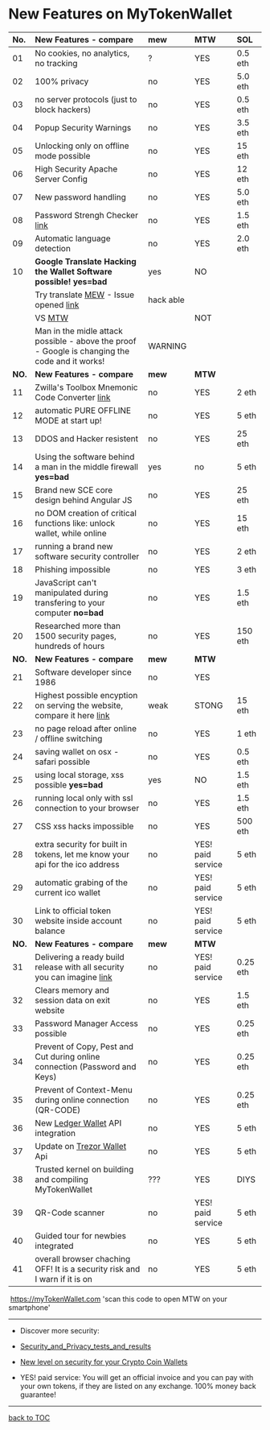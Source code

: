 # New Features on MyTokenWallet


| No.     | New Features - compare                                                                            | **mew**   | **MTW**           | SOL      |
|:--------|:--------------------------------------------------------------------------------------------------|:----------|:------------------|:---------|
| 01      | No cookies, no analytics, no tracking                                                             | ?         | YES               | 0.5 eth  |
| 02      | 100% privacy                                                                                      | no        | YES               | 5.0 eth  |
| 03      | no server protocols (just to block hackers)                                                       | no        | YES               | 0.5 eth  |
| 04      | Popup Security Warnings                                                                           | no        | YES               | 3.5 eth  |
| 05      | Unlocking only on offline mode possible                                                           | no        | YES               | 15 eth   |
| 06      | High Security Apache Server Config                                                                | no        | YES               | 12 eth   |
| 07      | New password handling                                                                             | no        | YES               | 5.0 eth  |
| 08      | Password Strengh Checker  [link](https://mytokenwallet.com/pwStrength-meter.html)                 | no        | YES               | 1.5 eth  |
| 09      | Automatic language detection                                                                      | no        | YES               | 2.0 eth  |
| 10      | **Google Translate Hacking the Wallet Software possible!**    **yes=bad**                         | yes       | NO                |          |
|         | Try translate [MEW](https://goo.gl/TJRXRf)  - Issue opened [link](https://goo.gl/MahDV5)          | hack able |                   |          |
|         | VS [MTW](https://goo.gl/crWsPT)                                                                   |           | NOT               |          |
|         | Man in the midle attack possible - above the proof - Google is changing the code and it works!    | WARNING   |                   |          |
| **NO.** | **New Features - compare**                                                                        | **mew**   | **MTW**           |          |
| 11      | Zwilla's Toolbox Mnemonic Code Converter  [link](https://mytokenwallet.com/bip39.html)            | no        | YES               | 2 eth    |
| 12      | automatic PURE OFFLINE MODE at start up!                                                          | no        | YES               | 5 eth    |
| 13      | DDOS and Hacker resistent                                                                         | no        | YES               | 25 eth   |
| 14      | Using the software behind a man in the middle firewall **yes=bad**                                | yes       | no                | 5 eth    |
| 15      | Brand new SCE core design behind Angular JS                                                       | no        | YES               | 25 eth   |
| 16      | no DOM creation of critical functions like: unlock wallet, while online                           | no        | YES               | 15 eth   |
| 17      | running a brand new software security controller                                                  | no        | YES               | 2 eth    |
| 18      | Phishing impossible                                                                               | no        | YES               | 3 eth    |
| 19      | JavaScript can't manipulated during transfering to your computer **no=bad**                       | no        | YES               | 1.5 eth  |
| 20      | Researched more than 1500 security pages, hundreds of hours                                       | no        | YES               | 150 eth  |
| **NO.** | **New Features - compare**                                                                        | **mew**   | **MTW**           |          |
| 21      | Software developer since 1986                                                                     | no        | YES               |          |
| 22      | Highest possible encyption on serving the website, compare it here [link](https://goo.gl/AXTwiK)  | weak      | STONG             | 15 eth   |
| 23      | no page reload after online / offline switching                                                   | no        | YES               | 1 eth    |
| 24      | saving wallet on osx - safari possible                                                            | no        | YES               | 0.5 eth  |
| 25      | using local storage, xss possible    **yes=bad**                                                  | yes       | NO                | 1.5 eth  |
| 26      | running local only with ssl connection to your browser                                            | no        | YES               | 1.5 eth  |
| 27      | CSS xss hacks impossible                                                                          | no        | YES               | 500 eth  |
| 28      | extra security for built in tokens, let me know your api for the ico address                      | no        | YES! paid service | 5 eth    |
| 29      | automatic grabing of the current ico wallet                                                       | no        | YES! paid service | 5 eth    |
| 30      | Link to official token website inside account balance                                             | no        | YES! paid service | 5 eth    |
| **NO.** | **New Features - compare**                                                                        | **mew**   | **MTW**           |          |
| 31      | Delivering a ready build release with all security you can imagine  [link](https://goo.gl/pQdSmC) | no        | YES! paid service | 0.25 eth |
| 32      | Clears memory and session data on exit website                                                    | no        | YES               | 1.5 eth  |
| 33      | Password Manager Access possible                                                                  | no        | YES               | 0.25 eth |
| 34      | Prevent of Copy, Pest and Cut during online connection (Password and Keys)                        | no        | YES               | 0.25 eth |
| 35      | Prevent of Context-Menu during online connection (QR-CODE)                                        | no        | YES               | 0.25 eth |
| 36      | New [Ledger Wallet](https://www.ledgerwallet.com/r/07c5) API integration                          | no        | YES               | 5 eth    |
| 37      | Update on [Trezor Wallet](https://trezor.io/?a=bitcoins-today.com)  Api                           | no        | YES               | 5 eth    |
| 38      | Trusted kernel on building and compiling MyTokenWallet                                            | ???       | YES               | DIYS     |
| 39      | QR-Code scanner                                                                                   | no        | YES! paid service | 5 eth    |
| 40      | Guided tour for newbies integrated                                                                | no        | YES               | 5 eth    |
| 41      | overall browser chaching OFF! It is a security risk and I warn if it is on                        | no        | YES               | 5 eth    |


<a rel='nofollow' href='http://www.qrcode-generator.de' border='0'
style='cursor:default'><img
src='https://chart.googleapis.com/chart?cht=qr&chl=https%3A%2F%2FmyTokenWallet.com&chs=180x180&choe=UTF-8&chld=L|2'
alt=''></a> https://myTokenWallet.com 'scan this code to open MTW on
your smartphone'

***

* Discover more security:
* [Security_and_Privacy_tests_and_results](https://github.com/Zwilla/mytokenwallet.com/blob/master/Security_and_Privacy_tests_and_results.md)
* [New level on security for your Crypto Coin Wallets](https://github.com/Zwilla/mytokenwallet.com/blob/master/security-on-a-new-level.md)

* YES! paid service: You will get an official invoice and you can pay
  with your own tokens, if they are listed on any exchange. 100% money
  back guarantee!

***

[back to TOC](https://github.com/Zwilla/mytokenwallet.com/blob/master/docs/DOCS-TOC.md)

